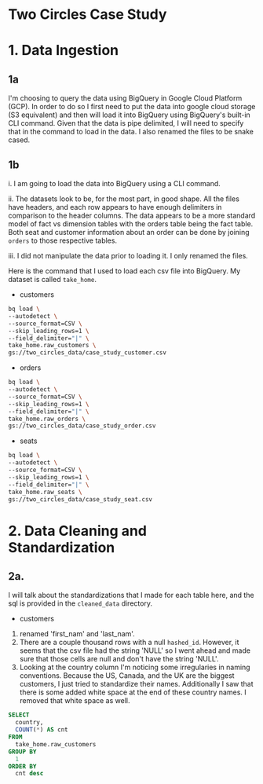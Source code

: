 # Two Circles Case Study

# 1. Data Ingestion

## 1a

I'm choosing to query the data using BigQuery in Google Cloud Platform (GCP). In order to do so I first need to put the data into google cloud storage (S3 equivalent) and then will load it into BigQuery using BigQuery's built-in CLI command. Given that the data is pipe delimited, I will need to specify that in the command to load in the data. I also renamed the files to be snake cased.

## 1b

i. I am going to load the data into BigQuery using a CLI command.

ii. The datasets look to be, for the most part, in good shape. All the files have headers, and each row appears to have enough delimiters in comparison to the header columns. The data appears to be a more standard model of fact vs dimension tables with the orders table being the fact table. Both seat and customer information about an order can be done by joining `orders` to those respective tables. 

iii. I did not manipulate the data prior to loading it. I only renamed the files.

Here is the command that I used to load each csv file into BigQuery. My dataset is called `take_home`.

- customers
```bash
bq load \
--autodetect \
--source_format=CSV \
--skip_leading_rows=1 \
--field_delimiter="|" \
take_home.raw_customers \
gs://two_circles_data/case_study_customer.csv
```

- orders
```bash
bq load \
--autodetect \
--source_format=CSV \
--skip_leading_rows=1 \
--field_delimiter="|" \
take_home.raw_orders \
gs://two_circles_data/case_study_order.csv
```

- seats
```bash
bq load \
--autodetect \
--source_format=CSV \
--skip_leading_rows=1 \
--field_delimiter="|" \
take_home.raw_seats \
gs://two_circles_data/case_study_seat.csv
```

# 2. Data Cleaning and Standardization 

## 2a. 

I will talk about the standardizations that I made for each table here, and the sql is provided in the `cleaned_data` directory. 

- customers

1. renamed 'first_nam' and 'last_nam'. 
2. There are a couple thousand rows with a null `hashed_id`. However, it seems that the csv file had the string 'NULL' so I went ahead and made sure that those cells are null and don't have the string 'NULL'.
3. Looking at the country column I'm noticing some irregularies in naming conventions. Because the US, Canada, and the UK are the biggest customers, I just tried to standardize their names. Additionally I saw that there is some added white space at the end of these country names. I removed that white space as well. 

```sql
SELECT
  country,
  COUNT(*) AS cnt
FROM
  take_home.raw_customers
GROUP BY
  1
ORDER BY
  cnt desc
```

